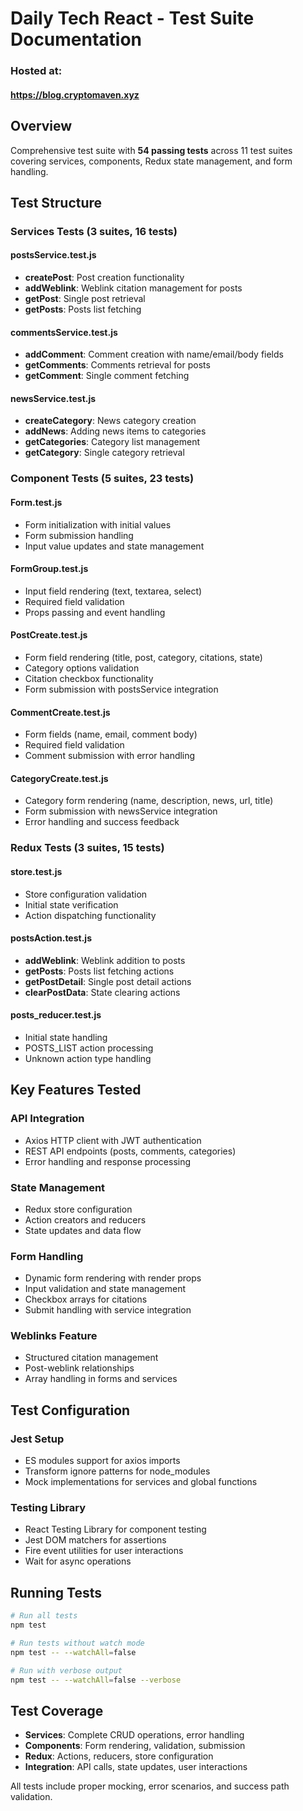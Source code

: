 # Daily Tech React - Test Suite Documentation
### Hosted at: 
#### https://blog.cryptomaven.xyz

## Overview
Comprehensive test suite with **54 passing tests** across 11 test suites covering services, components, Redux state management, and form handling.

## Test Structure

### Services Tests (3 suites, 16 tests)

#### postsService.test.js
- **createPost**: Post creation functionality
- **addWeblink**: Weblink citation management for posts  
- **getPost**: Single post retrieval
- **getPosts**: Posts list fetching

#### commentsService.test.js
- **addComment**: Comment creation with name/email/body fields
- **getComments**: Comments retrieval for posts
- **getComment**: Single comment fetching

#### newsService.test.js  
- **createCategory**: News category creation
- **addNews**: Adding news items to categories
- **getCategories**: Category list management
- **getCategory**: Single category retrieval

### Component Tests (5 suites, 23 tests)

#### Form.test.js
- Form initialization with initial values
- Form submission handling
- Input value updates and state management

#### FormGroup.test.js
- Input field rendering (text, textarea, select)
- Required field validation
- Props passing and event handling

#### PostCreate.test.js
- Form field rendering (title, post, category, citations, state)
- Category options validation
- Citation checkbox functionality
- Form submission with postsService integration

#### CommentCreate.test.js
- Form fields (name, email, comment body)
- Required field validation
- Comment submission with error handling

#### CategoryCreate.test.js
- Category form rendering (name, description, news, url, title)
- Form submission with newsService integration
- Error handling and success feedback

### Redux Tests (3 suites, 15 tests)

#### store.test.js
- Store configuration validation
- Initial state verification
- Action dispatching functionality

#### postsAction.test.js
- **addWeblink**: Weblink addition to posts
- **getPosts**: Posts list fetching actions
- **getPostDetail**: Single post detail actions
- **clearPostData**: State clearing actions

#### posts_reducer.test.js
- Initial state handling
- POSTS_LIST action processing
- Unknown action type handling

## Key Features Tested

### API Integration
- Axios HTTP client with JWT authentication
- REST API endpoints (posts, comments, categories)
- Error handling and response processing

### State Management
- Redux store configuration
- Action creators and reducers
- State updates and data flow

### Form Handling
- Dynamic form rendering with render props
- Input validation and state management
- Checkbox arrays for citations
- Submit handling with service integration

### Weblinks Feature
- Structured citation management
- Post-weblink relationships
- Array handling in forms and services

## Test Configuration

### Jest Setup
- ES modules support for axios imports
- Transform ignore patterns for node_modules
- Mock implementations for services and global functions

### Testing Library
- React Testing Library for component testing
- Jest DOM matchers for assertions
- Fire event utilities for user interactions
- Wait for async operations

## Running Tests

```bash
# Run all tests
npm test

# Run tests without watch mode
npm test -- --watchAll=false

# Run with verbose output
npm test -- --watchAll=false --verbose
```

## Test Coverage

- **Services**: Complete CRUD operations, error handling
- **Components**: Form rendering, validation, submission
- **Redux**: Actions, reducers, store configuration
- **Integration**: API calls, state updates, user interactions

All tests include proper mocking, error scenarios, and success path validation.